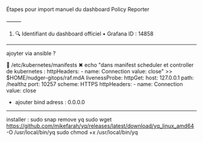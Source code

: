 Étapes pour import manuel du dashboard Policy Reporter

⸻

1. 🔍 Identifiant du dashboard officiel
	•	Grafana ID : 14858
----------------
ajoyter via ansible ?

  /etc/kubernetes/manifests ✖  echo "dans manifest scheduler et controller de kubernetes :         httpHeaders:
        - name: Connection
          value: close" >> \$HOME/nudger-gitops/raf.mdA
livenessProbe:
  httpGet:
    host: 127.0.0.1
    path: /healthz
    port: 10257
    scheme: HTTPS
    httpHeaders:
    - name: Connection
      value: close

+ ajouter bind adress : 0.0.0.0
--------------------------
installer  :
sudo snap remove yq
sudo wget https://github.com/mikefarah/yq/releases/latest/download/yq_linux_amd64 \
  -O /usr/local/bin/yq
sudo chmod +x /usr/local/bin/yq

